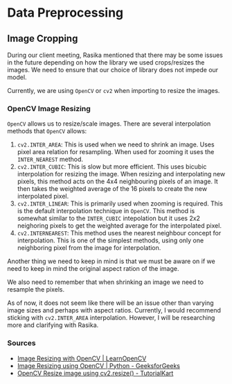 # Data Preprocessing

## Image Cropping

During our client meeting, Rasika mentioned that there may be some issues in the future depending on how the library we used crops/resizes the images. We need to ensure that our choice of library does not impede our model.

Currently, we are using `OpenCV` or `cv2` when importing to resize the images.

### OpenCV Image Resizing

`OpenCV` allows us to resize/scale images. There are several interpolation methods that `OpenCV` allows:

1. `cv2.INTER_AREA`: This is used when we need to shrink an image. Uses pixel area relation for resampling. When used for zooming it uses the `INTER_NEAREST` method.
2. `cv2.INTER_CUBIC`: This is slow but more efficient. This uses bicubic interpolation for resizing the image. When resizing and interpolating new pixels, this method acts on the 4x4 neighbouring pixels of an image. It then takes the weighted average of the 16 pixels to create the new interpolated pixel.
3. `cv2.INTER_LINEAR`: This is primarily used when zooming is required. This is the default interpolation technique in `OpenCV`. This method is somewhat similar to the `INTER_CUBIC` intepolation but it uses 2x2 neighoring pixels to get the weighted average for the interpolated pixel.
4. `cv2.INTERNEAREST`: This method uses the nearest neighbour concept for interpolation. This is one of the simplest methods, using only one neighboring pixel from the image for interpolation.

Another thing we need to keep in mind is that we must be aware on if we need to keep in mind the original aspect ration of the image.

We also need to remember that when shrinking an image we need to resample the pixels.

As of now, it does not seem like there will be an issue other than varying image sizes and perhaps with aspect ratios. Currently, I would recommend sticking with `cv2.INTER_AREA` interpolation. However, I will be researching more and clarifying with Rasika.

### Sources

- [Image Resizing with OpenCV | LearnOpenCV](https://learnopencv.com/image-resizing-with-opencv/)
- [Image Resizing using OpenCV | Python - GeeksforGeeks](https://www.geeksforgeeks.org/image-resizing-using-opencv-python/)
- [OpenCV Resize image using cv2.resize() - TutorialKart](https://www.tutorialkart.com/opencv/python/opencv-python-resize-image/)
